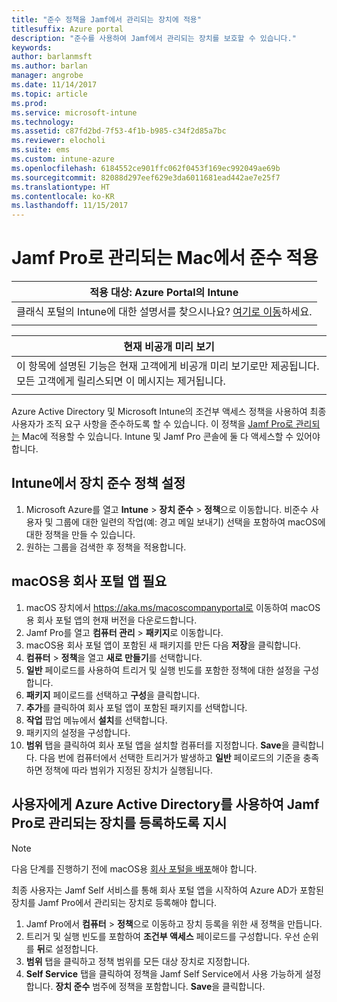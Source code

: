```yaml
---
title: "준수 정책을 Jamf에서 관리되는 장치에 적용"
titlesuffix: Azure portal
description: "준수를 사용하여 Jamf에서 관리되는 장치를 보호할 수 있습니다."
keywords: 
author: barlanmsft
ms.author: barlan
manager: angrobe
ms.date: 11/14/2017
ms.topic: article
ms.prod: 
ms.service: microsoft-intune
ms.technology: 
ms.assetid: c87fd2bd-7f53-4f1b-b985-c34f2d85a7bc
ms.reviewer: elocholi
ms.suite: ems
ms.custom: intune-azure
ms.openlocfilehash: 6184552ce901ffc062f0453f169ec992049ae69b
ms.sourcegitcommit: 82088d297eef629e3da6011681ead442ae7e25f7
ms.translationtype: HT
ms.contentlocale: ko-KR
ms.lasthandoff: 11/15/2017
---
```

# <a name="enforce-compliance-on-macs-managed-with-jamf-pro"></a>Jamf Pro로 관리되는 Mac에서 준수 적용

|적용 대상: Azure Portal의 Intune |
|--|
|클래식 포털의 Intune에 대한 설명서를 찾으시나요? [여기로 이동](/intune/introduction-intune?toc=/intune-classic/toc.json)하세요.|
| |

|현재 비공개 미리 보기|
|--|
|이 항목에 설명된 기능은 현재 고객에게 비공개 미리 보기로만 제공됩니다. 모든 고객에게 릴리스되면 이 메시지는 제거됩니다.|
| |

Azure Active Directory 및 Microsoft Intune의 조건부 액세스 정책을 사용하여 최종 사용자가 조직 요구 사항을 준수하도록 할 수 있습니다. 이 정책을 [Jamf Pro로 관리되는](conditional-access-integrate-jamf.md) Mac에 적용할 수 있습니다. Intune 및 Jamf Pro 콘솔에 둘 다 액세스할 수 있어야 합니다.

## <a name="set-up-device-compliance-policies-in-intune"></a>Intune에서 장치 준수 정책 설정

1. Microsoft Azure를 열고 **Intune** > **장치 준수** > **정책**으로 이동합니다. 비준수 사용자 및 그룹에 대한 일련의 작업(예: 경고 메일 보내기) 선택을 포함하여 macOS에 대한 정책을 만들 수 있습니다.
2. 원하는 그룹을 검색한 후 정책을 적용합니다.

## <a name="require-the-company-portal-app-for-macos"></a>macOS용 회사 포털 앱 필요

1. macOS 장치에서 https://aka.ms/macoscompanyportal로 이동하여 macOS용 회사 포털 앱의 현재 버전을 다운로드합니다.
2. Jamf Pro를 열고 **컴퓨터 관리** > **패키지**로 이동합니다.
3. macOS용 회사 포털 앱이 포함된 새 패키지를 만든 다음 **저장**을 클릭합니다.
4. **컴퓨터** > **정책**을 열고 **새로 만들기**를 선택합니다.
5. **일반** 페이로드를 사용하여 트리거 및 실행 빈도를 포함한 정책에 대한 설정을 구성합니다.
6. **패키지** 페이로드를 선택하고 **구성**을 클릭합니다.
7. **추가**를 클릭하여 회사 포털 앱이 포함된 패키지를 선택합니다.
8. **작업** 팝업 메뉴에서 **설치**를 선택합니다.
9. 패키지의 설정을 구성합니다.
10. **범위** 탭을 클릭하여 회사 포털 앱을 설치할 컴퓨터를 지정합니다. **Save**을 클릭합니다. 다음 번에 컴퓨터에서 선택한 트리거가 발생하고 **일반** 페이로드의 기준을 충족하면 정책에 따라 범위가 지정된 장치가 실행됩니다.

## <a name="direct-your-users-to-register-jamf-pro-managed-devices-with-azure-active-directory"></a>사용자에게 Azure Active Directory를 사용하여 Jamf Pro로 관리되는 장치를 등록하도록 지시

> [!NOTE]
> 다음 단계를 진행하기 전에 macOS용 [회사 포털을 배포](conditional-access-assign-jamf.md#require-the-company-portal-app-for-macos)해야 합니다.  

최종 사용자는 Jamf Self 서비스를 통해 회사 포털 앱을 시작하여 Azure AD가 포함된 장치를 Jamf Pro에서 관리되는 장치로 등록해야 합니다.

1. Jamf Pro에서 **컴퓨터** > **정책**으로 이동하고 장치 등록을 위한 새 정책을 만듭니다.
2. 트리거 및 실행 빈도를 포함하여 **조건부 액세스** 페이로드를 구성합니다. 우선 순위를 **뒤**로 설정합니다.
3. **범위** 탭을 클릭하고 정책 범위를 모든 대상 장치로 지정합니다.
4. **Self Service** 탭을 클릭하여 정책을 Jamf Self Service에서 사용 가능하게 설정합니다. **장치 준수** 범주에 정책을 포함합니다. **Save**을 클릭합니다.
